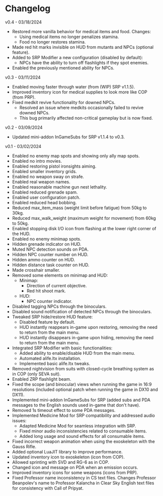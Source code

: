 # Changelog

v0.4 - 03/18/2024

- Restored more vanilla behavior for medical items and food. Changes:
  - Using medical items no longer penalizes stamina.
  - Food no longer restores stamina.
- Made red hit marks invisible on HUD from mutants and NPCs (optional feature).
- Added to SRP Modifier a new configuration (disabled by default):
  - NPCs have the ability to turn off flashlights if they spot enemies.
- Enabled the previously mentioned ability for NPCs.

v0.3 - 03/11/2024

- Enabled moving faster through water (from (WIP) SRP v1.1.5).
- Improved inventory icon for medical supplies to look more like COP (from PRP).
- Fixed medkit revive functionality for downed NPCs.
  - Resolved an issue where medkits occasionally failed to revive downed NPCs.
  - This bug primarily affected non-critical gameplay but is now fixed.

v0.2 - 03/09/2024

- Updated mini-addon InGameSubs for SRP v1.1.4 to v0.3.

v0.1 - 03/02/2024

- Enabled no enemy map spots and showing only ally map spots.
- Enabled no intro movies.
- Enabled restoring pistol ironsights aiming.
- Enabled smaller inventory grids.
- Enabled no weapon sway on strafe.
- Enabled real weapon names.
- Enabled reasonable machine gun nest lethality.
- Enabled reduced grenade spam.
- Enabled user configuration patch.
- Enabled reduced head bobbing.
- Reduced max_item_mass (weight limit before fatigue) from 50kg to 30kg.
- Reduced max_walk_weight (maximum weight for movement) from 60kg to 50kg.
- Enabled stopping disk I/O icon from flashing at the lower right corner of the HUD.
- Enabled no enemy minimap spots.
- Hidden grenade indicator on HUD.
- Muted NPC detection sounds on PDA.
- Hidden NPC counter number on HUD.
- Hidden ammo counter on HUD.
- Hidden distance task counter on HUD.
- Made crosshair smaller.
- Removed some elements on minimap and HUD:
  - Minimap:
    - Direction of current objective.
    - Red hit shoot mark.
  - HUD:
    - NPC counter indicator.
- Disabled tagging NPCs through the binoculars.
- Disabled sound notification of detected NPCs through the binoculars.
- Tweaked SRP hide/restore HUD feature:
  - Disabled feature by default.
  - HUD instantly reappears in-game upon restoring, removing the need to return from the main menu.
  - HUD instantly disappears in-game upon hiding, removing the need to return from the main menu.
- Integrated SRP Modifier with basic functionalities:
  - Added ability to enable/disable HUD from the main menu.
  - Automated alife.ltx installation.
  - Implemented basic alife.ltx tweaks.
- Removed nightvision from suits with closed-cycle breathing system as in COP (only SEVA suit).
- Enabled ZRP flashlight beam.
- Fixed the scope (and binocular) views when running the game in 16:9 resolutions (included optional patch when running the game in DX10 and DX11).
- Implemented mini-addon InGameSubs for SRP (added subs and PDA messages to the English sounds used in-game that don't have).
- Removed 1s timeout effect to some PDA messages.
- Implemented Medicine Mod for SRP compatibility and addressed audio issues:
  - Adapted Medicine Mod for seamless integration with SRP.
  - Fixed minor audio inconsistencies related to consumable items.
  - Added long usage and sound effects for all consumable items.
- Fixed incorrect weapon animation when using the exoskeleton with the Gauss Rifle.
- Added optional LuaJIT library to improve performance.
- Updated inventory icon to exoskeleton (icon from COP).
- Allowed sprinting with SVD and RG-6 as in COP.
- Changed icon and message on PDA when an emission occurs.
- Improved inventory icons for some weapons (icons from PRP).
- Fixed Professor name inconsistency in CS text files. Changes Professor Beanpolev's name to Professor Kalancha in Clear Sky English text files for consistency with Call of Pripyat.
